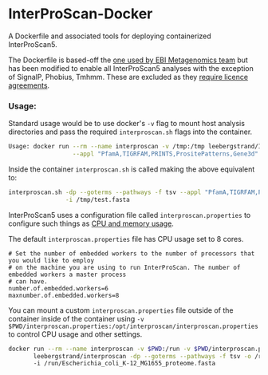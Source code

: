 # InterProScan-Docker
A Dockerfile and associated tools for deploying containerized InterProScan5.

The Dockerfile is based-off the [one used by EBI Metagenomics team](https://github.com/EBI-Metagenomics/InterProScan) 
but has been modified to enable all InterProScan5 analyses with the exception of SignalP, Phobius, Tmhmm. These are 
excluded as they [require licence agreements](https://github.com/ebi-pf-team/interproscan/wiki/ActivatingLicensedAnalyses).

### Usage:

Standard usage would be to use docker's ```-v``` flag to mount host analysis directories and pass the required 
```interproscan.sh``` flags into the container.

```bash
Usage: docker run --rm --name interproscan -v /tmp:/tmp leebergstrand/InterProScan-Docker -dp --goterms --pathways -f tsv \
                  --appl "PfamA,TIGRFAM,PRINTS,PrositePatterns,Gene3d" -o /tmp/out.ipr -i /tmp/test.fasta
```

Inside the container ```interproscan.sh``` is called making the above equivalent to:

```bash
interproscan.sh -dp --goterms --pathways -f tsv --appl "PfamA,TIGRFAM,PRINTS,PrositePatterns,Gene3d" -o /tmp/out.ipr \
                -i /tmp/test.fasta
```

InterProScan5 uses a configuration file called ```interproscan.properties``` to configure such things as [CPU and memory 
usage](https://github.com/ebi-pf-team/interproscan/wiki/ImprovingPerformance).

The default ```interproscan.properties``` file has CPU usage set to 8 cores.

```
# Set the number of embedded workers to the number of processors that you would like to employ
# on the machine you are using to run InterProScan. The number of embedded workers a master process
# can have.
number.of.embedded.workers=6
maxnumber.of.embedded.workers=8
```

You can mount a custom ```interproscan.properties``` file outside of the container inside of the container using 
```-v $PWD/interproscan.properties:/opt/interproscan/interproscan.properties``` to control CPU usage and other settings. 

```bash
docker run --rm --name interproscan -v $PWD:/run -v $PWD/interproscan.properties:/opt/interproscan/interproscan.properties \
       leebergstrand/interproscan -dp --goterms --pathways -f tsv -o /run/out.ipr \ 
       -i /run/Escherichia_coli_K-12_MG1655_proteome.fasta
```